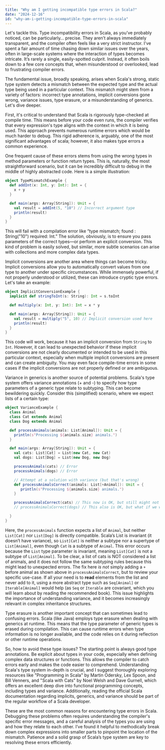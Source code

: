 ```yaml
---
title: "Why am I getting incompatible type errors in Scala?"
date: "2024-12-16"
id: "why-am-i-getting-incompatible-type-errors-in-scala"
---
```


Let's tackle this. Type incompatibility errors in Scala, as you’ve probably noticed, can be particularly… precise. They aren’t always immediately transparent, and the compiler often feels like a very strict instructor. I've spent a fair amount of time chasing down similar issues over the years, often in large-scale systems where the interaction of types becomes intricate. It’s rarely a single, easily-spotted culprit. Instead, it often boils down to a few core concepts that, when misunderstood or overlooked, lead to frustrating compiler errors.

The fundamental issue, broadly speaking, arises when Scala's strong, static type system detects a mismatch between the expected type and the actual type being used in a particular context. This mismatch might stem from a variety of factors: incorrect type annotations, implicit conversions gone wrong, variance issues, type erasure, or a misunderstanding of generics. Let's dive deeper.

First, it's critical to understand that Scala is rigorously type-checked at compile time. This means before your code even runs, the compiler verifies that every expression's type aligns with the context in which it is being used. This approach prevents numerous runtime errors which would be much harder to debug. This rigid adherence is, arguably, one of the most significant advantages of scala; however, it also makes type errors a common experience.

One frequent cause of these errors stems from using the wrong types in method parameters or function return types. This is, naturally, the most straightforward scenario, but it can be incredibly difficult to debug in the middle of highly abstracted code. Here is a simple illustration:

```scala
object TypeMismatchExample {
  def addInt(x: Int, y: Int): Int = {
    x + y
  }

  def main(args: Array[String]): Unit = {
    val result = addInt(5, "10") // Incorrect argument type
    println(result)
  }
}
```

This will fail with a compilation error like “type mismatch; found : String("10") required: Int.” The solution, obviously, is to ensure you pass parameters of the correct types—or perform an explicit conversion. This kind of problem is easily solved, but similar, more subtle scenarios can arise with collections and more complex data types.

Implicit conversions are another area where things can become tricky. Implicit conversions allow you to automatically convert values from one type to another under specific circumstances. While immensely powerful, if not properly understood or utilized, these can introduce cryptic type errors. Let's take an example:

```scala
object ImplicitConversionExample {
  implicit def stringToInt(s: String): Int = s.toInt

  def multiply(x: Int, y: Int): Int = x * y

  def main(args: Array[String]): Unit = {
    val result = multiply("5", 10) // Implicit conversion used here
    println(result)
  }
}
```

This code will work, because it has an implicit conversion from `String` to `Int`. However, it can lead to unexpected behavior if these implicit conversions are not clearly documented or intended to be used in this particular context, especially when multiple implicit conversions are present and can create ambiguity. You may even face compile-time errors in some cases if the implicit conversions are not properly defined or are ambiguous.

Variance in generics is another source of potential problems. Scala's type system offers variance annotations (+ and -) to specify how type parameters of a generic type relate to subtyping. This can become bewildering quickly. Consider this (simplified) scenario, where we expect lists of a certain type:

```scala
object VarianceExample {
  class Animal
  class Cat extends Animal
  class Dog extends Animal

  def processAnimals(animals: List[Animal]): Unit = {
    println(s"Processing ${animals.size} animals.")
  }

  def main(args: Array[String]): Unit = {
    val cats: List[Cat] = List(new Cat, new Cat)
    val dogs: List[Dog] = List(new Dog, new Dog)

    processAnimals(cats) // Error
    processAnimals(dogs) // Error

    // Attempt at a solution with variance (but that's wrong)
    def processAnimalsCorrect(animals: List[+Animal]): Unit = {
       println(s"Processing ${animals.size} animals.")
    }

    processAnimalsCorrect(cats) // This now is OK, but still might not be the right way of thinking about it.
    // processAnimalsCorrect(dogs) // This also is OK, but what if we want to ADD new elements to this list? Not allowed.

  }
}
```
Here, the `processAnimals` function expects a list of `Animal`, but neither `List[Cat]` nor `List[Dog]` is directly compatible. Scala’s List is invariant (it doesn’t have variance), so `List[Cat]` is neither a subtype nor a supertype of `List[Animal]`, even though `Cat` is a subtype of `Animal`. This error occurs because the `List` type parameter is invariant, meaning `List[Cat]` is not a subtype of `List[Animal]`. To be clear, a list of cats is NOT considered a list of animals, and it does not follow the same subtyping rules because this might lead to unexpected errors.
The fix here *is not* simply adding a `+` before animal as shown above in `processAnimalsCorrect`, but to review your specific use-case. If all your need is to **read** elements from the list and never add to it, using a more abstract type such as `Seq[Animal]` or `Iterable[Animal]` would help (as `Seq` or `Iterable` are covariant, which you will learn about by reading the recommended book). This issue highlights the importance of understanding variance, and it becomes increasingly relevant in complex inheritance structures.

Type erasure is another important concept that can sometimes lead to confusing errors. Scala (like Java) employs type erasure when dealing with generics at runtime. This means that the type parameter of generic types is erased during compilation. This can cause runtime errors when type information is no longer available, and the code relies on it during reflection or other runtime operations.

So, how to avoid these type issues? The starting point is always good type annotations. Be explicit about types in your code, especially when defining complex data structures or functions. This allows the compiler to catch errors early and makes the code easier to comprehend. Understanding Scala's type system in-depth is crucial, and I suggest thoroughly exploring resources like "Programming in Scala" by Martin Odersky, Lex Spoon, and Bill Venners, and "Scala with Cats" by Noel Welsh and Dave Gurnell, which offers an excellent deep dive into functional programming concepts, including types and variance. Additionally, reading the official Scala documentation regarding implicits, generics, and variance should be part of the regular workflow of a Scala developer.

These are the most common reasons for encountering type errors in Scala. Debugging these problems often requires understanding the compiler's specific error messages, and a careful analysis of the types you are using and how they relate to each other. I’ve found it helpful to methodically break down complex expressions into smaller parts to pinpoint the location of the mismatch. Patience and a solid grasp of Scala’s type system are key to resolving these errors efficiently.
